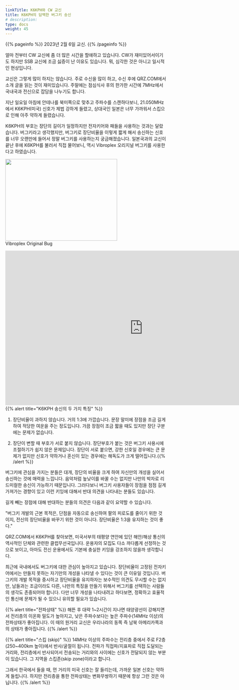 ```yaml
---
linkTitle: K6KPH와 CW 교신
title: K6KPH의 담백한 버그키 송신
# description:
type: docs
weight: 45
---
```


{{% pageinfo %}}
2023년 2월 6일 교신.
{{% /pageinfo %}}

얼마 전부터 CW 교신에 좀 더 많은 시간을 할애하고 있습니다. CW가 재미있어서이기도 하지만 SSB 교신에 조금 싫증이 난 이유도 있습니다. 뭐, 심각한 것은 아니고 일시적인 현상입니다.

​교신은 그렇게 많이 하지는 않습니다. 주로 수신을 많이 하고, 수신 후에 QRZ.COM에서 소개 글을 읽는 것이 재미있습니다. 주말에는 점심식사 후의 한가한 시간에 7MHz에서 국내국과 전신으로 잡담을 나누기도 합니다.

지난 일요일 아침에 안테나를 북미쪽으로 맞추고 주파수를 스캔하다보니, 21.050MHz에서 K6KPH(미국) 신호가 제법 강하게 들렸고, 상대국인 일본은 너무 가까워서 스킵으로 인해 아주 약하게 들렸습니다.

 

K6KPH의 부호는 장단의 길이가 일정하지만 전자키어와 패들을 사용하는 것과는 달랐습니다. 버그키라고 생각했지만, 버그키로 장단비율을 이렇게 짧게 해서 송신하는 신호를 너무 오랜만에 들어서 정말 버그키를 사용하는지 궁금해졌습니다. 일본국과의 교신이 끝난 후에 K6KPH를 불러서 직접 물어보니, 역시 Vibroplex 오리지널 버그키를 사용한다고 하였습니다.

<img src="/recording/img/vibroplex.jpeg" style="width:350px;height:256"><br>
Vibroplex Original Bug
<br>
<iframe src="https://play-tv.kakao.com/embed/player/cliplink/435595538?service=daum_tistory" width="860" height="484" frameborder="0" allowfullscreen="true"></iframe>
<br>
{{% alert title="K6KPH 송신의 두 가지 특징" %}}

1. 장단비율이 과하지 않습니다. 거의 1:3에 가깝습니다. 문장 말미에 장점을 조금 길게하여 적당한 여운을 주는 정도입니다. 가끔 장점이 조금 짧을 때도 있지만 장단 구분에는 문제가 없습니다.

2. 장단이 변할 때 부호가 서로 붙지 않습니다. 장단부호가 붙는 것은 버그키 사용시에 조절하기가 쉽지 않은 문제입니다. 장단이 서로 붙으면, 강한 신호일 경우에는 큰 문제가 없지만 신호가 약하거나 혼신이 있는 경우에는 해독도가 크게 떨어집니다.{{% /alert %}}

버그키에 관심을 가지는 분들은 대개, 장단의 비율을 크게 하여 자신만의 개성을 실어서 송신하는 것에 매력을 느낍니다. 음악처럼 높낮이를 바꿀 수는 없지만 나만의 박자로 리드미컬한 송신이 가능하기 때문입니다. 그러다보니 버그키 사용자들이 장점을 점점 길게 가져가는 경향이 있고 이런 키잉에 대해서 반대 의견을 나타내는 분들도 있습니다.

길게 빼는 장점에 대해 반대하는 분들의 의견은 다음과 같이 요약할 수 있습니다.

"버그키 개발의 근본 목적은, 단점을 자동으로 송신하여 팔의 피로도를 줄이기 위한 것이지, 전신의 장단비율을 바꾸기 위한 것이 아니다. 장단비율은 1:3을 유지하는 것이 좋다."

QRZ.COM에서 K6KPH를 찾아보면, 미국서부의 태평양 연안에 있던 해안/해상 통신의 역사적인 단체와 관련한 클럽무선국입니다. 운용자의 모집도 다소 까다롭게 선정하는 것으로 보이고, 아마도 전신 운용에서도 기본에 충실한 키잉을 강조하지 않을까 생각합니다.

최근에 국내에서도 버그키에 대한 관심이 높아지고 있습니다. 장단비율이 고정된 전자키어에서는 만들지 못하는 자기만의 개성을 나타낼 수 있다는 것이 큰 이유일 것입니다. 버그키의 개발 목적을 중시하고 장단비율을 유지하자는 보수적인 의견도 무시할 수는 없지만, 남들과는 조금이라도 다른, 나만의 특징을 만들기 위해서 버그키를 선택하는 사람들의 생각도 존중되어야 합니다. 다만 너무 개성을 나타내려고 하다보면, 정확하고 효율적인 통신에 문제가 될 수 있으니 유의할 필요가 있습니다.

{{% alert title="전파상태" %}}
해뜬 후 대략 1~2시간이 지나면 태양광선이 강해지면서 전리층의 이온화 밀도가 높아지고, 낮은 주파수보다는 높은 주파수(14MHz 이상)의 전파상태가 좋아집니다. 이 때의 원거리 교신은 우리나라의 동쪽 즉 남북 아메리카쪽과의 상태가 좋아집니다.
{{% /alert %}}

{{% alert title="스킵 (skip)" %}}
14MHz 이상의 주파수는 전리층 중에서 주로 F2층(250~400km 높이)에서 반사/굴절이 됩니다. 전파가 직접파/지표파로 직접 도달되는 거리와, 전리층에서 반사되어서 전송되는 거리와의 사이에는 신호가 전달되지 않는 부분이 있습니다. 그 지역을 스킵존(skip zone)이라고 합니다.

그래서 한국에서 들을 때, 먼 거리의 미국 신호는 잘 들리는데, 가까운 일본 신호는 약하게 들립니다. 하지만 전리층을 통한 전파상태는 변화무쌍하기 때문에 항상 그런 것은 아닙니다.
{{% /alert %}}

